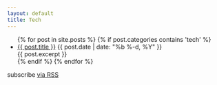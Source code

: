 ```yaml
---
layout: default
title: Tech
---
```


<div class="home">

  <ul class="posts">
    {% for post in site.posts %}
      {% if post.categories contains 'tech' %}
        <li>
          <a class="post-link" href="{{ post.url }}">{{ post.title }}</a>
          <span class="post-date">{{ post.date | date: "%b %-d, %Y" }}</span>
          <section>{{ post.excerpt }}</section>
        </li>
      {% endif %}
    {% endfor %}
  </ul>

  <p class="rss-subscribe">subscribe <a href="/feed.xml">via RSS</a></p>

</div>
